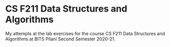 # CS F211 Data Structures and Algorithms

My attempts at the lab exercises for the course CS F211 Data Structures and Algorithms at BITS Pilani Second Semester 2020-21.
